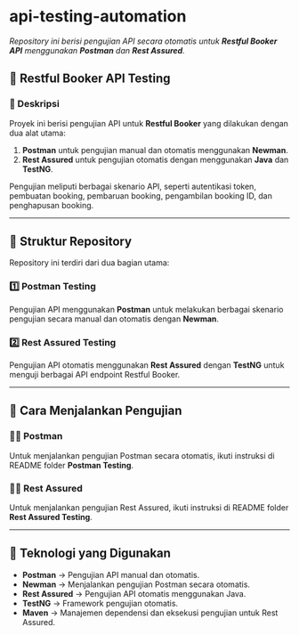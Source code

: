 # api-testing-automation
_Repository ini berisi pengujian API secara otomatis untuk **Restful Booker API** menggunakan **Postman** dan **Rest Assured**._

## 🏨 Restful Booker API Testing

### 📌 Deskripsi  
Proyek ini berisi pengujian API untuk **Restful Booker** yang dilakukan dengan dua alat utama:
1. **Postman** untuk pengujian manual dan otomatis menggunakan **Newman**.
2. **Rest Assured** untuk pengujian otomatis dengan menggunakan **Java** dan **TestNG**.

Pengujian meliputi berbagai skenario API, seperti autentikasi token, pembuatan booking, pembaruan booking, pengambilan booking ID, dan penghapusan booking.

---

## 📂 Struktur Repository  
Repository ini terdiri dari dua bagian utama:

### 1️⃣ **Postman Testing**  
Pengujian API menggunakan **Postman** untuk melakukan berbagai skenario pengujian secara manual dan otomatis dengan **Newman**.

### 2️⃣ **Rest Assured Testing**  
Pengujian API otomatis menggunakan **Rest Assured** dengan **TestNG** untuk menguji berbagai API endpoint Restful Booker.

---

## 🚀 Cara Menjalankan Pengujian

### 🧑‍💻 **Postman**  
Untuk menjalankan pengujian Postman secara otomatis, ikuti instruksi di README folder **Postman Testing**.

### 🧑‍💻 **Rest Assured**  
Untuk menjalankan pengujian Rest Assured, ikuti instruksi di README folder **Rest Assured Testing**.

---

## 📌 Teknologi yang Digunakan
- **Postman** → Pengujian API manual dan otomatis.
- **Newman** → Menjalankan pengujian Postman secara otomatis.
- **Rest Assured** → Pengujian API otomatis menggunakan Java.
- **TestNG** → Framework pengujian otomatis.
- **Maven** → Manajemen dependensi dan eksekusi pengujian untuk Rest Assured.
